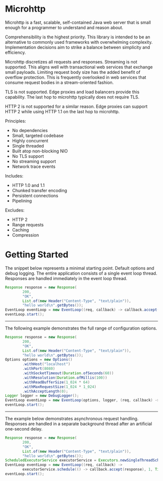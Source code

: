 # Microhttp

Microhttp is a fast, scalable, self-contained Java web server that is small enough for a programmer to understand 
and reason about.

Comprehensibility is the highest priority. This library is intended to be an alternative to commonly used 
frameworks with overwhelming complexity. 
Implementation decisions aim to strike a balance between simplicity and efficiency.

Microhttp discretizes all requests and responses. Streaming is not supported. 
This aligns well with transactional web services that exchange small payloads. 
Limiting request body size has the added benefit of overflow protection. 
This is frequently overlooked in web services that consume request bodies in a stream-oriented fashion.

TLS is not supported. Edge proxies and load balancers provide this capability. 
The last hop to microhttp typically does not require TLS.

HTTP 2 is not supported for a similar reason. 
Edge proxies can support HTTP 2 while using HTTP 1.1 on the last hop to microhttp.

Principles:
* No dependencies
* Small, targeted codebase
* Highly concurrent
* Single threaded
* Built atop non-blocking NIO
* No TLS support
* No streaming support
* Network trace events

Includes:
* HTTP 1.0 and 1.1
* Chunked transfer encoding
* Persistent connections
* Pipelining

Excludes:
* HTTP 2
* Range requests
* Caching
* Compression

# Getting Started

The snippet below represents a minimal starting point.
Default options and debug logging.
The entire application consists of a single event loop thread.
Responses are handled immediately in the event loop thread.

```java
Response response = new Response(
        200,
        "OK",
        List.of(new Header("Content-Type", "text/plain")),
        "hello world\n".getBytes());
EventLoop eventLoop = new EventLoop((req, callback) -> callback.accept(response));
eventLoop.start();
```

***

The following example demonstrates the full range of configuration options.

```java
Response response = new Response(
        200,
        "OK",
        List.of(new Header("Content-Type", "text/plain")),
        "hello world\n".getBytes());
Options options = new Options()
        .withHost("localhost")
        .withPort(8080)
        .withSocketTimeout(Duration.ofSeconds(60))
        .withResolution(Duration.ofMillis(100))
        .withReadBufferSize(1_024 * 64)
        .withMaxRequestSize(1_024 * 1_024)
        .withAcceptLength(0);
Logger logger = new DebugLogger();
EventLoop eventLoop = new EventLoop(options, logger, (req, callback) -> callback.accept(response));
eventLoop.start();
```

***

The example below demonstrates asynchronous request handling.
Responses are handled in a separate background thread after
an artificial one-second delay.

```java
Response response = new Response(
        200,
        "OK",
        List.of(new Header("Content-Type", "text/plain")),
        "hello world\n".getBytes());
ScheduledExecutorService executorService = Executors.newSingleThreadScheduledExecutor();
EventLoop eventLoop = new EventLoop((req, callback) -> 
        executorService.schedule(() -> callback.accept(response), 1, TimeUnit.SECONDS));
eventLoop.start();
```